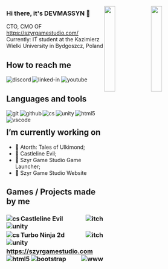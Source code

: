 <a href="https://www.linkedin.com/in/devmassyn/"><img align="right" src="https://i.imgur.com/Kq0iK6j.png" width=24% height=24% />
<a href="https://szyrgamestudio.com"><img align="right" src="https://c.tenor.com/LMWOS_HKVa8AAAAC/szyr-game-studio-sgs.gif" width=24% height=24% /> </a>

### Hi there, it's DEVMASSYN 👋

CTO, CMO OF https://szyrgamestudio.com/
<br>Currently: IT student at the Kazimierz Wielki University in Bydgoszcz, Poland
## How to reach me

[<img align="left" alt="discord" src="https://img.shields.io/badge/Discord-7289DA?style=for-the-badge&logo=discord&logoColor=white" />](https://discord.gg/WTmPaaS)[<img align="left" alt="linked-in" src="https://img.shields.io/badge/linkedin-%230077B5.svg?&style=for-the-badge&logo=linkedin&logoColor=white" />](https://www.linkedin.com/in/mateusz-afelt-662799221/)[<img align="left" alt="youtube" src="https://img.shields.io/badge/YouTube-FF0000?style=for-the-badge&logo=youtube&logoColor=white" />](https://www.youtube.com/c/devmassyn)<br>

## Languages and tools
<img align="left" alt="git" src="https://img.shields.io/badge/Git-F05032?style=for-the-badge&logo=git&logoColor=white" />
<img align="left" alt="github" src="https://img.shields.io/badge/GitHub-100000?style=for-the-badge&logo=github&logoColor=white" />
<img align="left" alt="cs" src="https://img.shields.io/badge/C%23-239120?style=for-the-badge&logo=c-sharp&logoColor=white" />
<img align="left" alt="unity" src="https://img.shields.io/badge/Unity-100000?style=for-the-badge&logo=unity&logoColor=white" />
<img align="left" alt="html5" src="https://img.shields.io/badge/html5-%23E34F26.svg?style=for-the-badge&logo=html5&logoColor=white" />
<img align="left" alt="vscode" src="https://img.shields.io/badge/Visual%20Studio%20Code-0078d7.svg?style=for-the-badge&logo=visual-studio-code&logoColor=white" />

<br>

## I’m currently working on
- 🔭 Atorth: Tales of Ulkimond;
- 🔭 Castleline Evil; 
- 🔭 Szyr Game Studio Game Launcher; 
- 🔭 Szyr Game Studio Website

## Games / Projects made by me
### Castleline Evil [<img align="right" alt="itch" src="https://img.shields.io/badge/Itch.io-FA5C5C?style=for-the-badge&logo=itch.io&logoColor=white" />](linkdogry)<img align="left" alt="cs" src="https://img.shields.io/badge/C%23-239120?style=for-the-badge&logo=c-sharp&logoColor=white" /><img align="left" alt="unity" src="https://img.shields.io/badge/Unity-100000?style=for-the-badge&logo=unity&logoColor=white" />
### Turbo Ninja 2d [<img align="right" alt="itch" src="https://img.shields.io/badge/Itch.io-FA5C5C?style=for-the-badge&logo=itch.io&logoColor=white" />](https://devmassyn.itch.io/turbo-ninja-2d)<img align="left" alt="cs" src="https://img.shields.io/badge/C%23-239120?style=for-the-badge&logo=c-sharp&logoColor=white" /><img align="left" alt="unity" src="https://img.shields.io/badge/Unity-100000?style=for-the-badge&logo=unity&logoColor=white" />
### https://szyrgamestudio.com [<img align="right" alt="www" src="https://img.shields.io/website-up-down-green-red/http/monip.org.svg" />](https://szyrgamestudio.com)<img align="left" alt="html5" src="https://img.shields.io/badge/html5-%23E34F26.svg?style=for-the-badge&logo=html5&logoColor=white" /><img align="left" alt="bootstrap" src="https://img.shields.io/badge/Bootstrap-563D7C?style=for-the-badge&logo=bootstrap&logoColor=white" />
